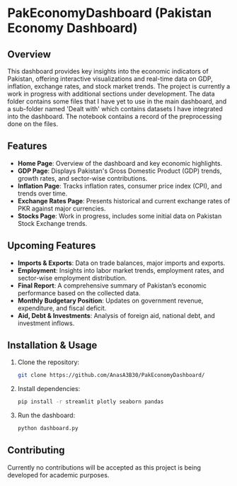 # PakEconomyDashboard (Pakistan Economy Dashboard)

## Overview
This dashboard provides key insights into the economic indicators of Pakistan, offering interactive visualizations and real-time data on GDP, inflation, exchange rates, and stock market trends. The project is currently a work in progress with additional sections under development. The data folder contains some files that I have yet to use in the main dashboard, and a sub-folder named 'Dealt with' which contains datasets I have integrated into the dashboard. The notebook contains a record of the preprocessing done on the files.

## Features
- **Home Page**: Overview of the dashboard and key economic highlights.
- **GDP Page**: Displays Pakistan's Gross Domestic Product (GDP) trends, growth rates, and sector-wise contributions.
- **Inflation Page**: Tracks inflation rates, consumer price index (CPI), and trends over time.
- **Exchange Rates Page**: Presents historical and current exchange rates of PKR against major currencies.
- **Stocks Page**: Work in progress, includes some initial data on Pakistan Stock Exchange trends.

## Upcoming Features
- **Imports & Exports**: Data on trade balances, major imports and exports.
- **Employment**: Insights into labor market trends, employment rates, and sector-wise employment distribution.
- **Final Report**: A comprehensive summary of Pakistan’s economic performance based on the collected data.
- **Monthly Budgetary Position**: Updates on government revenue, expenditure, and fiscal deficit.
- **Aid, Debt & Investments**: Analysis of foreign aid, national debt, and investment inflows.

## Installation & Usage
1. Clone the repository:
   ```sh
   git clone https://github.com/AnasA3B30/PakEconomyDashboard/
   ```
2. Install dependencies:
   ```sh
   pip install -r streamlit plotly seaborn pandas
   ```
3. Run the dashboard:
   ```sh
   python dashboard.py
   ```

## Contributing
Currently no contributions will be accepted as this project is being developed for academic purposes.
